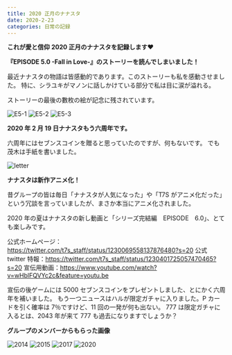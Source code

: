 ```yaml
---
title: 2020 正月のナナスタ
date: 2020-2-23
categories: 日常の記録
---
```


**これが愛と信仰**
**2020 正月のナナスタを記録します❤**

**『EPISODE 5.0 -Fall in Love-』のストーリーを読んでしまいました！**

最近ナナスタの物語は皆感動的であります。このストーリーも私を感動させました。
特に、シラユキがマノンに話しかけている部分で私は目に涙が溢れる。

<!--more-->

ストーリーの最後の數枚の絵が記念に残されています。

![E5-1](/images/t7s2020/E5-1.jpg)
![E5-2](/images/t7s2020/E5-2.jpg)
![E5-3](/images/t7s2020/E5-3.jpg)

**2020 年 2 月 19 日ナナスタもう六周年です。**

六周年にはセブンスコインを贈ると思っていたのですが、何もないです。
でも茂木は手紙を書いました。

![letter](/images/t7s2020/letter.jpg)

**ナナスタは新作アニメ化！**

昔グループの皆は毎日「ナナスタが人気になった」や「T7S がアニメ化だった」という冗談を言っていましたが、まさか本当にアニメ化されました。

2020 年の夏はナナスタの新し動画と「シリーズ完結編　EPISODE　6.0」、とても楽しみです。

公式ホームページ：<https://twitter.com/t7s_staff/status/1230069558137876480?s=20>
公式 twitter 特報：<https://twitter.com/t7s_staff/status/1230401725057470465?s=20>
宣伝用動画：<https://www.youtube.com/watch?v=wHblFQVYc2c&feature=youtu.be>

宣伝の後ゲームには 5000 セブンスコインをプレゼントしました、とにかく六周年を補いました。
もう一つニュースはハルが限定ガチャに入りました。P カードを引く確率は 7％ですけど、11 回の一発が何も出ない。
777 は限定ガチャに入るとは、2043 年が来て 777 も過去になりますでしょうか？

**グループのメンバーからもらった画像**

![2014](/images/t7s2020/KV-2014.jpg)
![2015](/images/t7s2020/KV-2015.jpg)
![2017](/images/t7s2020/KV-2017.jpg)
![2020](/images/t7s2020/KV-2020.jpg)
